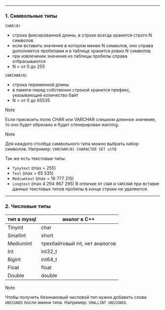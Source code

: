 ___
### 1. Символьные типы

`CHAR(N)`
- строка фиксированной длины, в строке всегда хранится строго N символов
- если вставить значение в котором менее N символов, оно справа дополняется пробелами и в таблице хранится ровно N символов
- при извлечении значения из таблицы пробелы справа отбрасываются
- N = от 0 до 255

`VARCHAR(N)`
- строка переменной длины
- в памяти перед собственно строкой хранится префикс, указывающий количество байт
- N = от 0 до 65535

>[!note]
>Если присвоить полю CHAR или VARCHAR слишком длинное значение, то оно будет обрезано и будет сгенерирован warning.

>[!note]
Для каждого столбца символьного типа можно выбрать набор символов.
Например: `VARCHAR(N) CHARACTER SET utf8`

Так же есть текстовые типы:
- `Tynytext` (max = 255)
- `Text` (max = 65 535)
- `Mediumtext` (max = 16 777 215)
- `Longtext` (max 4 294 967 295)
В отличие от `CHAR` и `VARCHAR` при вставке данных текстовых типов пробелы в конце строки не удаляются.
___
### 2. Числовые типы

тип в mysql|аналог в C++
-|-
Tinyint|char
Smallint|short
Mediumint| трехбайтовый int, нет аналогов
Int|int32_t
Bigint|int64_t
Float | float
Double | double

>[!note]
>Чтобы получить безннаковый числовой тип нужно добавить слова `UNSIGNED` после имени типа. Например: `SMALLINT UNSIGNED`.
